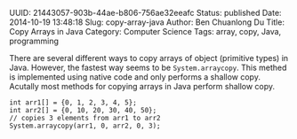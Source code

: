 UUID: 21443057-903b-44ae-b806-756ae32eeafc
Status: published
Date: 2014-10-19 13:48:18
Slug: copy-array-java
Author: Ben Chuanlong Du
Title: Copy Arrays in Java
Category: Computer Science
Tags: array, copy, Java, programming

There are several different ways to copy arrays of object (primitive types) in Java. 
However, 
the fastest way seems to be `System.arraycopy`. 
This methed is implemented using native code and only performs a shallow copy. 
Acutally most methods for copying arrays in Java perform shallow copy.


    int arr1[] = {0, 1, 2, 3, 4, 5};
    int arr2[] = {0, 10, 20, 30, 40, 50};
    // copies 3 elements from arr1 to arr2 
    System.arraycopy(arr1, 0, arr2, 0, 3);
